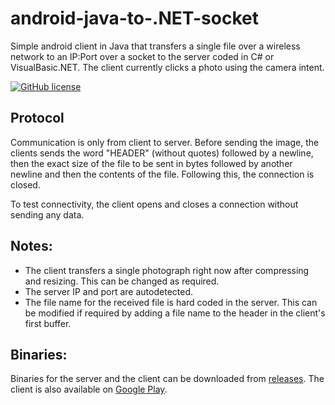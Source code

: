 # android-java-to-.NET-socket

Simple android client in Java that transfers a single file over a wireless network to an IP:Port over a socket to the server coded in C# or VisualBasic.NET.
The client currently clicks a photo using the camera intent.

[![GitHub license](https://img.shields.io/github/license/radialapps/android-java-to-.NET-socket.svg)](https://github.com/radialapps/android-java-to-.NET-socket/blob/master/LICENSE)

## Protocol

Communication is only from client to server. Before sending the image, the clients sends the word "HEADER" (without quotes) followed by a newline, then the exact size of the file to be sent in bytes followed by another newline and then the contents of the file. Following this, the connection is closed.

To test connectivity, the client opens and closes a connection without sending any data.

## Notes:

 - The client transfers a single photograph right now after compressing and resizing. This can be changed as required.
 - The server IP and port are autodetected.
 - The file name for the received file is hard coded in the server. This can be modified if required by adding a file name to the header in the client's first buffer.

## Binaries:

Binaries for the server and the client can be downloaded from [releases](https://github.com/radialapps/android-java-to-.NET-socket/releases). The client is also available on [Google Play](https://play.google.com/store/apps/details?id=com.radial.client).

